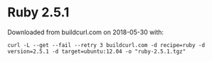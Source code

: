 # Ruby 2.5.1

Downloaded from buildcurl.com on 2018-05-30 with:

```
curl -L --get --fail --retry 3 buildcurl.com -d recipe=ruby -d version=2.5.1 -d target=ubuntu:12.04 -o "ruby-2.5.1.tgz"
```
